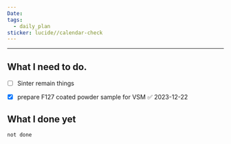 ```yaml
---
Date: 
tags:
  - daily_plan
sticker: lucide//calendar-check
---
```

---
## What I need to do.

- [ ] Sinter remain things
- [x] prepare F127 coated powder sample for VSM ✅ 2023-12-22




## What I done yet
```tasks
not done
```
